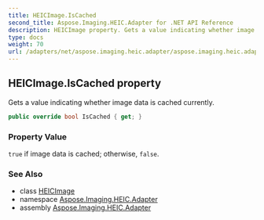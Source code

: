 ```yaml
---
title: HEICImage.IsCached
second_title: Aspose.Imaging.HEIC.Adapter for .NET API Reference
description: HEICImage property. Gets a value indicating whether image data is cached currently
type: docs
weight: 70
url: /adapters/net/aspose.imaging.heic.adapter/aspose.imaging.heic.adapter/heicimage/iscached/
---
```

## HEICImage.IsCached property

Gets a value indicating whether image data is cached currently.

```csharp
public override bool IsCached { get; }
```

### Property Value

`true` if image data is cached; otherwise, `false`.

### See Also

* class [HEICImage](../)
* namespace [Aspose.Imaging.HEIC.Adapter](../../../aspose.imaging.heic.adapter/)
* assembly [Aspose.Imaging.HEIC.Adapter](../../../)


